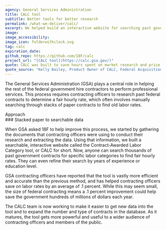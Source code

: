 ```yaml
---
agency: General Services Administration
title: CALC tool
subtitle: Better tools for better research
permalink: /what-we-deliver/calc/
excerpt: We helped build an interactive website for searching past government contracts to find fair hourly rates.
image:
image_accessibility:
image_icon: folderwithclock.svg
tag: calc
expiration_date:
github_repo: https://github.com/18F/calc
project_url: "[CALC tool](https://calc.gsa.gov/)"
quote: CALC was built to save hours spent on market research and price analysis for federal government contracts, and has the potential to save millions of taxpayer dollars on services contracts.
quote_source: "Kelly Bailey, Product Owner of CALC, Federal Acquisition Service"
---
```


The General Services Administration (GSA) plays a central role in helping the rest of the federal government hire contractors to perform professional services. This process requires contracting officers to research past federal contracts to determine a fair hourly rate, which often involves manually searching through stacks of paper contracts to find old labor rates.

<div class="small-caps">Approach</div>
### Stacked paper to searchable data

When GSA asked 18F to help improve this process, we started by gathering the documents that contracting officers were using to conduct their research and extracting the data. Using that information, we built a searchable, interactive website called the Contract-Awarded Labor Category tool, or CALC for short. Now, anyone can search thousands of past government contracts for specific labor categories to find fair hourly rates. They can even refine their search by years of experience or education level.

GSA contracting officers have reported that the tool is vastly more efficient and accurate than the previous method, and has helped contracting officers save on labor rates by an average of .1 percent. While this may seem small, the size of federal contracting means a .1 percent improvement could help save the government hundreds of millions of dollars each year.

The CALC team is now working to make it easier to get new data into the tool and to expand the number and type of contracts in the database. As it matures, the tool gets more powerful and useful to a wider audience of contracting officers and members of the public.
